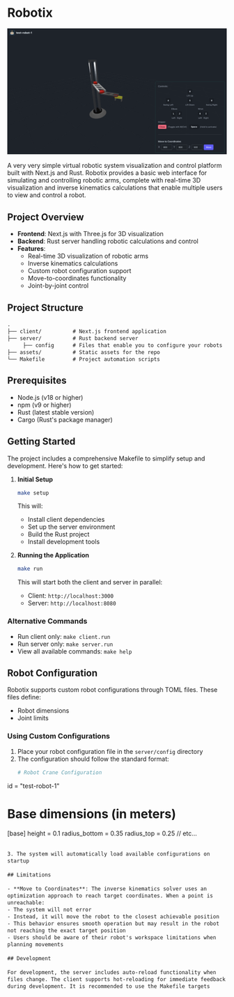 # Robotix

![Robotix Screenshot](assets/robotix_screenshot.png)

A very very simple virtual robotic system visualization and control platform built with Next.js and Rust. Robotix provides a basic web interface for simulating and controlling robotic arms, complete with real-time 3D visualization and inverse kinematics calculations that enable multiple users to view and control a robot.

## Project Overview

- **Frontend**: Next.js with Three.js for 3D visualization
- **Backend**: Rust server handling robotic calculations and control
- **Features**:
  - Real-time 3D visualization of robotic arms
  - Inverse kinematics calculations
  - Custom robot configuration support
  - Move-to-coordinates functionality
  - Joint-by-joint control

## Project Structure

```
.
├── client/          # Next.js frontend application
├── server/          # Rust backend server
     ├── config      # Files that enable you to configure your robots
├── assets/          # Static assets for the repo
└── Makefile         # Project automation scripts
```

## Prerequisites

- Node.js (v18 or higher)
- npm (v9 or higher)
- Rust (latest stable version)
- Cargo (Rust's package manager)

## Getting Started

The project includes a comprehensive Makefile to simplify setup and development. Here's how to get started:

1. **Initial Setup**
   ```bash
   make setup
   ```
   This will:
   - Install client dependencies
   - Set up the server environment
   - Build the Rust project
   - Install development tools

2. **Running the Application**
   ```bash
   make run
   ```
   This will start both the client and server in parallel:
   - Client: `http://localhost:3000`
   - Server: `http://localhost:8080`

### Alternative Commands

- Run client only: `make client.run`
- Run server only: `make server.run`
- View all available commands: `make help`

## Robot Configuration

Robotix supports custom robot configurations through TOML files. These files define:
- Robot dimensions
- Joint limits

### Using Custom Configurations

1. Place your robot configuration file in the `server/config` directory
2. The configuration should follow the standard format:
   ```toml
   # Robot Crane Configuration
id = "test-robot-1"

# Base dimensions (in meters)
[base]
height = 0.1
radius_bottom = 0.35
radius_top = 0.25
// etc...
   ```

3. The system will automatically load available configurations on startup

## Limitations

- **Move to Coordinates**: The inverse kinematics solver uses an optimization approach to reach target coordinates. When a point is unreachable:
  - The system will not error
  - Instead, it will move the robot to the closest achievable position
  - This behavior ensures smooth operation but may result in the robot not reaching the exact target position
  - Users should be aware of their robot's workspace limitations when planning movements

## Development

For development, the server includes auto-reload functionality when files change. The client supports hot-reloading for immediate feedback during development. It is recommended to use the Makefile targets

